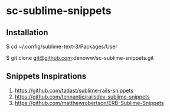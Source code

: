 # sc-sublime-snippets

## Installation 

$ cd ~/.config/sublime-text-3/Packages/User

$ git clone git@github.com:denoww/sc-sublime-snippets.git



## Snippets Inspirations

1. https://github.com/tadast/sublime-rails-snippets
2. https://github.com/tennantje/railsdev-sublime-snippets
3. https://github.com/matthewrobertson/ERB-Sublime-Snippets
